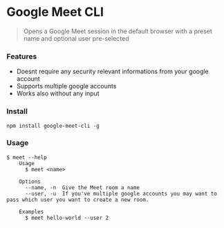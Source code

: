 # Google Meet CLI

> Opens a Google Meet session in the default browser with a preset name and optional user pre-selected

### Features

- Doesnt require any security relevant informations from your google account
- Supports multiple google accounts
- Works also without any input

### Install

```
npm install google-meet-cli -g
```

### Usage

```
$ meet --help
	Usage
	  $ meet <name>

	Options
	  --name, -n  Give the Meet room a name
	  --user, -u  If you've multiple google accounts you may want to pass which user you want to create a new room.

	Examples
	  $ meet hello-world --user 2
```
